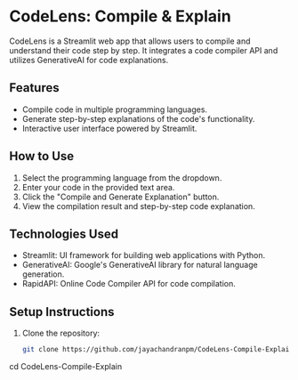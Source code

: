 # CodeLens: Compile & Explain

CodeLens is a Streamlit web app that allows users to compile and understand their code step by step. It integrates a code compiler API and utilizes GenerativeAI for code explanations.

## Features

- Compile code in multiple programming languages.
- Generate step-by-step explanations of the code's functionality.
- Interactive user interface powered by Streamlit.

## How to Use

1. Select the programming language from the dropdown.
2. Enter your code in the provided text area.
3. Click the "Compile and Generate Explanation" button.
4. View the compilation result and step-by-step code explanation.

## Technologies Used

- Streamlit: UI framework for building web applications with Python.
- GenerativeAI: Google's GenerativeAI library for natural language generation.
- RapidAPI: Online Code Compiler API for code compilation.

## Setup Instructions

1. Clone the repository:

   ```bash
   git clone https://github.com/jayachandranpm/CodeLens-Compile-Explain.git
cd CodeLens-Compile-Explain

